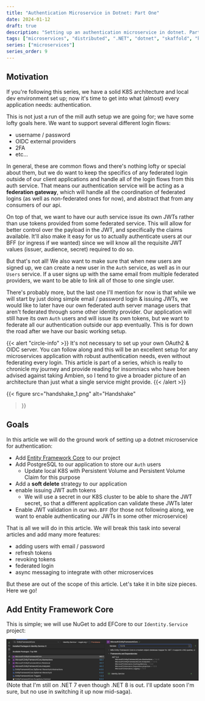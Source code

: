 ```yaml
---
title: "Authentication Microservice in Dotnet: Part One"
date: 2024-01-12
draft: true
description: "Setting up an authentication microservice in dotnet. Part One of... many"
tags: ["microservices", "distributed", ".NET", "dotnet", "skaffold", "kubernetes", "authentication"]
series: ["microservices"]
series_order: 9
---
```


## Motivation

If you're following this series, we have a solid K8S architecture and local dev environment set up; now it's time to get into what (almost) every application needs: authentication.

This is not just a run of the mill auth setup we are going for; we have some lofty goals here. We want to support several different login flows:

- username / password
- OIDC external providers
- 2FA
- etc...

In general, these are common flows and there's nothing lofty or special about them, but we do want to keep the specifics of any federated login outside of our client applications and handle all of the login flows from this auth service. That means our authentication service will be acting as a __federation gateway__, which will handle all the coordination of federated logins (as well as non-federated ones for now), and abstract that from any consumers of our api.

On top of that, we want to have our auth service issue its own JWTs rather than use tokens provided from some federated service. This will allow for better control over the payload in the JWT, and specifically the claims available. It'll also make it easy for us to actually authenticate users at our BFF (or ingress if we wanted) since we will know all the requisite JWT values (issuer, audience, secret) required to do so.

But that's not all! We also want to make sure that when new users are signed up, we can create a new user in the `Auth` service, as well as in our `Users` service. If a user signs up with the same email from multiple federated providers, we want to be able to link all of those to one single user.

There's probably more, but the last one I'll mention for now is that while we will start by just doing simple email / password login & issuing JWTs, we would like to later have our own federated auth server manage users that aren't federated through some other identity provider. Our application will still have its own `Auth` users and will issue its own tokens, but we want to federate all our authentication outside our app eventually. This is for down the road after we have our basic working setup.

{{< alert  "circle-info" >}}
It's not necessary to set up your own OAuth2 & OIDC server. You can follow along and this will be an excellent setup for any microservices application with robust authentication needs, even without federating every login. This article is part of a series, which is really to chronicle my journey and provide reading for insomniacs who have been advised against taking Ambien, so I tend to give a broader picture of an architecture than just what a single service might provide.
{{< /alert >}}

{{< figure
    src="handshake_1.png"
    alt="Handshake"
>}}

## Goals

In this article we will do the ground work of setting up a dotnet microservice for authentication:

- Add [Entity Framework Core](https://learn.microsoft.com/en-us/ef/core/) to our project
- Add PostgreSQL to our application to store our `Auth` users
  - Update local K8S with Persistent Volume and Persistent Volume Claim for this purpose
- Add a __soft delete__ strategy to our application
- enable issuing JWT auth tokens
  - We will use a secret in our K8S cluster to be able to share the JWT secret, so that a different application can validate these JWTs later
- Enable JWT validation in our `Web.BFF` (for those not following along, we want to enable authenticating our JWTs in some other microservice)

That is all we will do in this article. We will break this task into several articles and add many more features:

- adding users with email / password
- refresh tokens
- revoking tokens
- federated login
- async messaging to integrate with other microservices

But these are out of the scope of this article. Let's take it in bite size pieces. Here we go!


<!-- ## Overview -->

## Add Entity Framework Core

This is simple; we will use NuGet to add EFCore to our `Identity.Service` project:

![Add EF Core](image.png)
(Note that I'm still on .NET 7 even though .NET 8 is out. I'll update soon I'm sure, but no use in switching it up now mid-saga).

